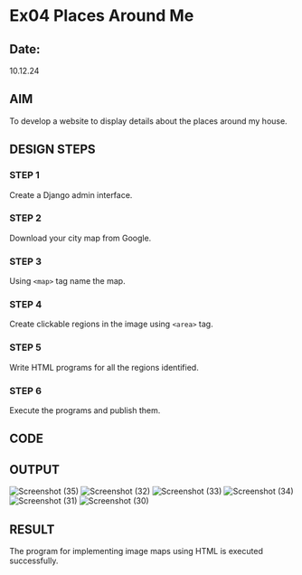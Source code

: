 # Ex04 Places Around Me
## Date: 
10.12.24
## AIM
To develop a website to display details about the places around my house.

## DESIGN STEPS

### STEP 1
Create a Django admin interface.

### STEP 2
Download your city map from Google.

### STEP 3
Using ```<map>``` tag name the map.

### STEP 4
Create clickable regions in the image using ```<area>``` tag.

### STEP 5
Write HTML programs for all the regions identified.

### STEP 6
Execute the programs and publish them.

## CODE




## OUTPUT
![Screenshot (35)](https://github.com/user-attachments/assets/0b494b63-2d4b-4ecc-8740-1224f4d930c7)
![Screenshot (32)](https://github.com/user-attachments/assets/5fb1d9d6-9204-4869-ac05-5d5ec537cde5)
![Screenshot (33)](https://github.com/user-attachments/assets/57dcb42d-e54d-43a1-b047-523d5697d36b)
![Screenshot (34)](https://github.com/user-attachments/assets/e3136d23-d23a-4600-bb60-87cfc5d2e991)
![Screenshot (31)](https://github.com/user-attachments/assets/119c1984-4cab-40d7-8fb4-e01d39ff23ba)
![Screenshot (30)](https://github.com/user-attachments/assets/c037c42c-0d53-49ce-9efa-75ea53306470)






## RESULT
The program for implementing image maps using HTML is executed successfully.
